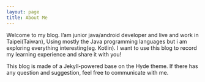 ```yaml
---
layout: page
title: About Me
---
```


Welcome to my blog. I’am junior java/android developer and live and work in Taipei(Taiwan), Using mostly the Java programming languages but i am exploring everything interesting(eg. Kotlin).
I want to use this blog to record my learning experience and share it with you!

This blog is made of a Jekyll-powered base on the Hyde theme. If there has any question and suggestion, feel free to communicate with me.

